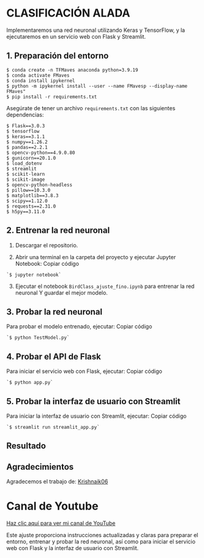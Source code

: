 # CLASIFICACIÓN ALADA

Implementaremos una red neuronal utilizando Keras y TensorFlow, y la ejecutaremos en un servicio web con Flask y Streamlit.

## 1. Preparación del entorno
    $ conda create -n TFMaves anaconda python=3.9.19
    $ conda activate FMaves
    $ conda install ipykernel
    $ python -m ipykernel install --user --name FMavesp --display-name FMaves"
    $ pip install -r requirements.txt


Asegúrate de tener un archivo `requirements.txt` con las siguientes dependencias:

    $ Flask==3.0.3
    $ tensorflow
    $ keras==3.1.1
    $ numpy==1.26.2
    $ pandas==2.2.1
    $ opencv-python==4.9.0.80
    $ gunicorn==20.1.0
    $ load_dotenv
    $ streamlit
    $ scikit-learn
    $ scikit-image
    $ opencv-python-headless
    $ pillow==10.3.0
    $ matplotlib==3.8.3
    $ scipy==1.12.0
    $ requests==2.31.0
    $ h5py==3.11.0

## 2. Entrenar la red neuronal

1.  Descargar el repositorio.

2.  Abrir una terminal en la carpeta del proyecto y ejecutar Jupyter Notebook:
Copiar código
```         
`$ jupyter notebook`
```

3.  Ejecutar el notebook `BirdClass_ajuste_fino.ipynb` para entrenar la red neuronal Y guardar el mejor modelo.

## 3. Probar la red neuronal

Para probar el modelo entrenado, ejecutar:
Copiar código
```         
`$ python TestModel.py`
```

## 4. Probar el API de Flask

Para iniciar el servicio web con Flask, ejecutar:
Copiar código

```         
`$ python app.py`
```


## 5. Probar la interfaz de usuario con Streamlit

Para iniciar la interfaz de usuario con Streamlit, ejecutar:
Copiar código
```         
`$ streamlit run streamlit_app.py`
```





## Resultado

## Agradecimientos

Agradecemos el trabajo de: [Krishnaik06](https://github.com/krishnaik06/Deployment-Deep-Learning-Model)

# **Canal de Youtube**

[Haz clic aquí para ver mi canal de YouTube](https://www.youtube.com/channel/UCr_dJOULDvSXMHA1PSHy2rg)

Este ajuste proporciona instrucciones actualizadas y claras para preparar el entorno, entrenar y probar la red neuronal, así como para iniciar el servicio web con Flask y la interfaz de usuario con Streamlit.
